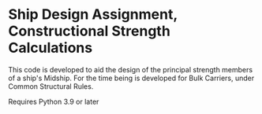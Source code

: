# Ship Design Assignment, Constructional Strength Calculations
This code is developed to aid the design of the principal strength members of a ship's Midship.
For the time being is developed for Bulk Carriers, under Common Structural Rules.

Requires Python 3.9 or later
